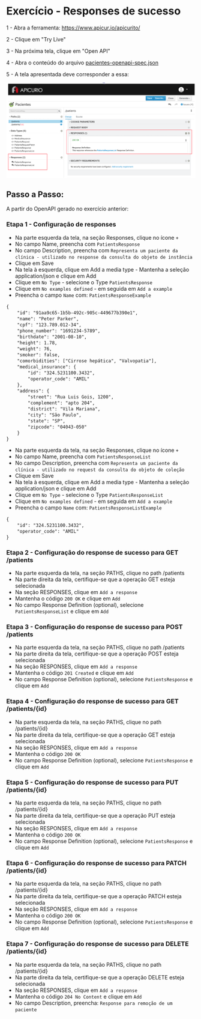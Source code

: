 # Exercício - Responses de sucesso

1 - Abra a ferramenta:
https://www.apicur.io/apicurito/

2 - Clique em "Try Live"

3 - Na próxima tela, clique em "Open API"
 
4 - Abra o conteúdo do arquivo [pacientes-openapi-spec.json](pacientes-openapi-spec.json)

5 - A tela apresentada deve corresponder a essa:

![print01.png](print01.png)

## Passo a Passo:

A partir do OpenAPI gerado no exercício anterior:

### Etapa 1 - Configuração de responses
* Na parte esquerda da tela, na seção Responses, clique no ícone `+`
* No campo Name, preencha com `PatientsResponse`
* No campo Description, preencha com `Representa um paciente da clínica - utilizado no response da consulta do objeto de instância`
* Clique em Save
* Na tela à esquerda, clique em Add a media type - Mantenha a seleção application/json e clique em Add
* Clique em `No Type` - selecione o Type `PatientsResponse`
* Clique em `No examples defined` - em seguida em `Add a example`    
* Preencha o campo `Name` com: `PatientsResponseExample`
```
{
    "id": "91aa9c65-1b5b-492c-905c-449677b390e1",
    "name": "Peter Parker",
    "cpf": "123.789.012-34",
    "phone_number": "1691234-5789",
    "birthdate": "2001-08-10",
    "height": 1.78,
    "weight": 76,
    "smoker": false,
    "comorbidities": ["Cirrose hepática", "Valvopatia"],
    "medical_insurance": {
        "id": "324.5231100.3432",
        "operator_code": "AMIL"
    },
    "address": {
        "street": "Rua Luis Gois, 1200",
        "complement": "apto 204",
        "district": "Vila Mariana",
        "city": "São Paulo",
        "state": "SP",
        "zipcode": "04043-050"
    }
}
```

* Na parte esquerda da tela, na seção Responses, clique no ícone `+`
* No campo Name, preencha com `PatientsResponseList`
* No campo Description, preencha com `Representa um paciente da clínica - utilizado no request da consulta do objeto de coleção`
* Clique em Save
* Na tela à esquerda, clique em Add a media type - Mantenha a seleção application/json e clique em Add
* Clique em `No Type` - selecione o Type `PatientsResponseList`
* Clique em `No examples defined` - em seguida em `Add a example`    
* Preencha o campo `Name` com: `PatientsResponseListExample`
```
{
    "id": "324.5231100.3432",
    "operator_code": "AMIL"
}
```

### Etapa 2 - Configuração do response de sucesso para GET /patients

* Na parte esquerda da tela, na seção PATHS, clique no path /patients
* Na parte direita da tela, certifique-se que a operação GET esteja selecionada
* Na seção RESPONSES, clique em `Add a response`
* Mantenha o código `200 OK` e clique em `Add`
* No campo Response Definition (optional), selecione `PatientsResponseList` e clique em `Add`

### Etapa 3 - Configuração do response de sucesso para POST /patients

* Na parte esquerda da tela, na seção PATHS, clique no path /patients
* Na parte direita da tela, certifique-se que a operação POST esteja selecionada
* Na seção RESPONSES, clique em `Add a response`
* Mantenha o código `201 Created` e clique em `Add`
* No campo Response Definition (optional), selecione `PatientsResponse`  e clique em `Add`


### Etapa 4 - Configuração do response de sucesso para GET /patients/{id}

* Na parte esquerda da tela, na seção PATHS, clique no path /patients/{id}
* Na parte direita da tela, certifique-se que a operação GET esteja selecionada
* Na seção RESPONSES, clique em `Add a response`
* Mantenha o código `200 OK`
* No campo Response Definition (optional), selecione `PatientsResponse`  e clique em `Add`

### Etapa 5 - Configuração do response de sucesso para PUT /patients/{id}

* Na parte esquerda da tela, na seção PATHS, clique no path /patients/{id}
* Na parte direita da tela, certifique-se que a operação PUT esteja selecionada
* Na seção RESPONSES, clique em `Add a response`
* Mantenha o código `200 OK`
* No campo Response Definition (optional), selecione `PatientsResponse`  e clique em `Add`

### Etapa 6 - Configuração do response de sucesso para PATCH /patients/{id}

* Na parte esquerda da tela, na seção PATHS, clique no path /patients/{id}
* Na parte direita da tela, certifique-se que a operação PATCH esteja selecionada
* Na seção RESPONSES, clique em `Add a response`
* Mantenha o código `200 OK`
* No campo Response Definition (optional), selecione `PatientsResponse`  e clique em `Add`

### Etapa 7 - Configuração do response de sucesso para DELETE /patients/{id}

* Na parte esquerda da tela, na seção PATHS, clique no path /patients/{id}
* Na parte direita da tela, certifique-se que a operação DELETE esteja selecionada
* Na seção RESPONSES, clique em `Add a response`
* Mantenha o código `204 No Content` e clique em `Add`
* No campo Description, preencha: `Response para remoção de um paciente`
